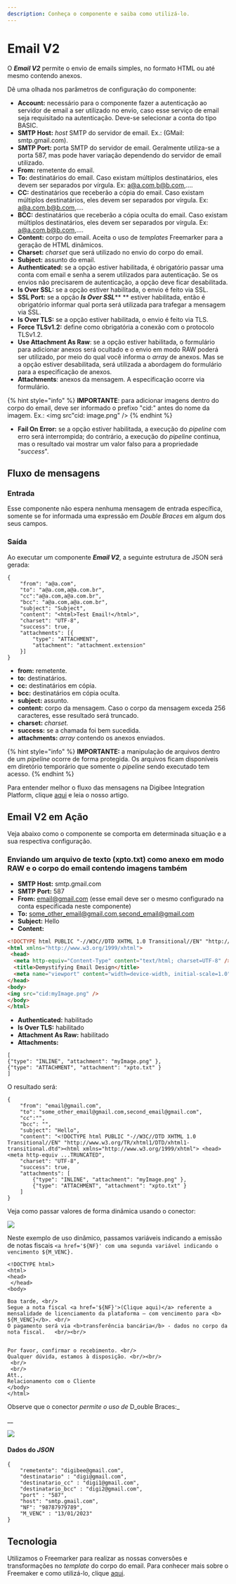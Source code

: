 ```yaml
---
description: Conheça o componente e saiba como utilizá-lo.
---
```


# Email V2

O _**Email V2**_ permite o envio de emails simples, no formato HTML ou até mesmo contendo anexos.

Dê uma olhada nos parâmetros de configuração do componente:

* **Account:** necessário para o componente fazer a autenticação ao servidor de email a ser utilizado no envio, caso esse serviço de email seja requisitado na autenticação. Deve-se selecionar a conta do tipo BASIC.
* **SMTP Host:** _host_ SMTP do servidor de email. Ex.: (GMail: smtp.gmail.com).
* **SMTP Port:** porta SMTP do servidor de email. Geralmente utiliza-se a porta 587, mas pode haver variação dependendo do servidor de email utilizado.
* **From:** remetente do email.
* **To:** destinatários do email. Caso existam múltiplos destinatários, eles devem ser separados por vírgula. Ex: a@a.com,b@b.com,....
* **CC:** destinatários que receberão a cópia do email. Caso existam múltiplos destinatários, eles devem ser separados por vírgula. Ex: a@a.com,b@b.com,....
* **BCC:** destinatários que receberão a cópia oculta do email. Caso existam múltiplos destinatários, eles devem ser separados por vírgula. Ex: a@a.com,b@b.com,....
* **Content:** corpo do email. Aceita o uso de _templates_ Freemarker para a geração de HTML dinâmicos.
* **Charset:** _charset_ que será utilizado no envio do corpo do email.
* **Subject:** assunto do email.
* **Authenticated:** se a opção estiver habilitada, é obrigatório passar uma conta com email e senha a serem utilizados para autenticação. Se os envios não precisarem de autenticação, a opção deve ficar desabilitada.
* **Is Over SSL:** se a opção estiver habilitada, o envio é feito via SSL.
* **SSL Port:** se a opção _**Is Over SSL**_** ** estiver habilitada, então é obrigatório informar qual porta será utilizada para trafegar a mensagem via SSL.
* **Is Over TLS:** se a opção estiver habilitada, o envio é feito via TLS.
* **Force TLSv1.2:** define como obrigatória a conexão com o protocolo TLSv1.2.
* **Use Attachment As Raw**: se a opção estiver habilitada, o formulário para adicionar anexos será ocultado e o envio em modo RAW poderá ser utilizado, por meio do qual você informa o _array_ de anexos. Mas se a opção estiver desabilitada, será utilizada a abordagem do formulário para a especificação de anexos.
* **Attachments**: anexos da mensagem. A especificação ocorre via formulário.

{% hint style="info" %}
**IMPORTANTE**: para adicionar imagens dentro do corpo do email, deve ser informado o prefixo "cid:" antes do nome da imagem. Ex.: \<img src"cid: image.png" />
{% endhint %}

* **Fail On Error:** se a opção estiver habilitada, a execução do _pipeline_ com erro será interrompida; do contrário, a execução do _pipeline_ continua, mas o resultado vai mostrar um valor falso para a propriedade "_success_".

## Fluxo de mensagens <a href="#fluxo-de-mensagens" id="fluxo-de-mensagens"></a>

### Entrada <a href="#entrada" id="entrada"></a>

Esse componente não espera nenhuma mensagem de entrada específica, somente se for informada uma expressão em _Double Braces_ em algum dos seus campos.

### Saída <a href="#sada" id="sada"></a>

Ao executar um componente _**Email V2**_, a seguinte estrutura de JSON será gerada:

```
{
    "from": "a@a.com",
    "to": "a@a.com,a@a.com.br",
    "cc":"a@a.com,a@a.com.br",
    "bcc": "a@a.com,a@a.com.br",
    "subject": "Subject",
    "content": "<html>Test Email!</html>",
    "charset": "UTF-8",
    "success": true,
    "attachments": [{
        "type": "ATTACHMENT",
        "attachment": "attachment.extension"
    }]
}
```

* **from:** remetente.
* **to:** destinatários.
* **cc:** destinatários em cópia.
* **bcc:** destinatários em cópia oculta.
* **subject:** assunto.
* **content:** corpo da mensagem. Caso o corpo da mensagem exceda 256 caracteres, esse resultado será truncado.
* **charset:** _charset._
* **success:** se a chamada foi bem sucedida.
* **attachments:** _array_ contendo os anexos enviados.

{% hint style="info" %}
**IMPORTANTE:** a manipulação de arquivos dentro de um _pipeline_ ocorre de forma protegida. Os arquivos ficam disponíveis em diretório temporário que somente o _pipeline_ sendo executado tem acesso.
{% endhint %}

Para entender melhor o fluxo das mensagens na Digibee Integration Platform, clique [aqui](../../build/pipelines/processamento-de-mensagens.md) e leia o nosso artigo.

## Email V2 em Ação <a href="#email-v2-em-ao" id="email-v2-em-ao"></a>

Veja abaixo como o componente se comporta em determinada situação e a sua respectiva configuração.

### Enviando um arquivo de texto (xpto.txt) como anexo em modo RAW e o corpo do email contendo imagens também <a href="#enviando-um-arquivo-de-texto-xptotxt-como-anexo-em-modo-raw-e-o-corpo-do-email-contendo-imagens-tamb" id="enviando-um-arquivo-de-texto-xptotxt-como-anexo-em-modo-raw-e-o-corpo-do-email-contendo-imagens-tamb"></a>

* **SMTP Host:** smtp.gmail.com
* **SMTP Port:** 587
* **From:** [email@gmail.com](mailto:email@gmail.com) (esse email deve ser o mesmo configurado na conta especificada neste componente)
* **To:** [some\_other\_email@gmail.com](mailto:some\_other\_email@gmail.com),[second\_email@gmail.com](mailto:second\_email@gmail.com)
* **Subject:** Hello
* **Content:**

```html
<!DOCTYPE html PUBLIC "-//W3C//DTD XHTML 1.0 Transitional//EN" "http://www.w3.org/TR/xhtml1/DTD/xhtml1-transitional.dtd">
<html xmlns="http://www.w3.org/1999/xhtml">
 <head>
  <meta http-equiv="Content-Type" content="text/html; charset=UTF-8" />
  <title>Demystifying Email Design</title>
  <meta name="viewport" content="width=device-width, initial-scale=1.0"/>
</head>
<body>
<img src="cid:myImage.png" />
</body>
</html>
```

* **Authenticated:** habilitado
* **Is Over TLS:** habilitado
* **Attachment As Raw:** habilitado
* **Attachments:**

```
[
{"type": "INLINE", "attachment": "myImage.png" },
{"type": "ATTACHMENT", "attachment": "xpto.txt" }
]
```

O resultado será:

```
{
    "from": "email@gmail.com",
    "to": "some_other_email@gmail.com,second_email@gmail.com",
    "cc":"",
    "bcc": "",
    "subject": "Hello",
    "content": "<!DOCTYPE html PUBLIC "-//W3C//DTD XHTML 1.0 Transitional//EN" "http://www.w3.org/TR/xhtml1/DTD/xhtml1-transitional.dtd"><html xmlns="http://www.w3.org/1999/xhtml"> <head> <meta http-equiv ...TRUNCATED",
    "charset": "UTF-8",
    "success": true,
    "attachments": [
        {"type": "INLINE", "attachment": "myImage.png" },
        {"type": "ATTACHMENT", "attachment": "xpto.txt" }
    ]
}
```

Veja como passar valores de forma dinâmica usando o conector:

![](<../../.gitbook/assets/ezgif.com-gif-maker (20) (1).gif>)

Neste exemplo de uso dinâmico, passamos variáveis indicando a emissão de notas fiscais `<a href='${NF}' com uma segunda variável indicando o vencimento ${M_VENC}.`

```
<!DOCTYPE html>
<html>
<head>
 </head>
<body>
 
Boa tarde, <br/>
Segue a nota fiscal <a href='${NF}'>(Clique aqui)</a> referente a mensalidade de licenciamento da plataforma – com vencimento para <b> ${M_VENC}</b>. <br/>
O pagamento será via <b>transferência bancária</b> - dados no corpo da nota fiscal.   <br/><br/>


Por favor, confirmar o recebimento. <br/>
Qualquer dúvida, estamos à disposição. <br/><br/>
 <br/>
 <br/>
Att.,
Relacionamento com o Cliente
</body>
</html>

```

Observe que o conector _permite o uso de_ D_ouble Braces:_

__

![](<../../.gitbook/assets/ezgif.com-gif-maker (19).gif>)

#### Dados do _JSON_

```
{
    "remetente": "digibee@gmail.com",
    "destinatario" : "digi@gmail.com",
    "destinatario_cc" : "digi1@gmail.com",
    "destinatario_bcc" : "digi2@gmail.com",
    "port" : "587",
    "host": "smtp.gmail.com",
    "NF": "98787979789",
    "M_VENC" : "13/01/2023"
}
```

## Tecnologia <a href="#tecnologia" id="tecnologia"></a>

Utilizamos o Freemarker para realizar as nossas conversões e transformações no _template_ do corpo do email. Para conhecer mais sobre o Freemaker e como utilizá-lo, clique [aqui](https://freemarker.apache.org/docs/dgui\_template\_exp.html).
